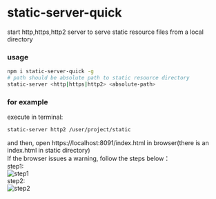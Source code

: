 # static-server-quick
start http,https,http2 server to serve static resource files from a local directory

### usage
```bash
npm i static-server-quick -g
# path should be absolute path to static resource directory
static-server <http|https|http2> <absolute-path>
```
### for example
execute in terminal: 
```bash
static-server http2 /user/project/static
```  
and then, open https://localhost:8091/index.html in browser(there is an index.html in static directory)  
If the browser issues a warning, follow the steps below：  
step1:  
![step1](https://user-images.githubusercontent.com/15033260/39922474-d2f4177c-5551-11e8-9cc2-1c28cf9d58a5.png)  
step2:  
![step2](https://user-images.githubusercontent.com/15033260/39922479-d9a01cce-5551-11e8-98e6-4d4b580f2f46.png)